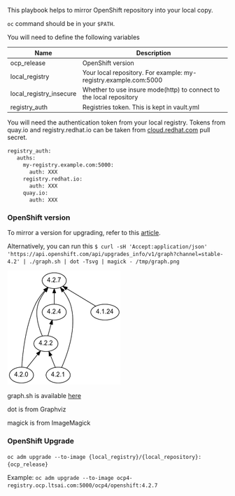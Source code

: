 This playbook helps to mirror OpenShift repository into your local copy. 

`oc` command should be in your `$PATH`.

You will need to define the following variables

| Name | Description |
| -- | -- |
| ocp_release | OpenShift version | 
| local_registry |  Your local repository. For example: my-registry.example.com:5000 |local_repository | The local repository for the mirror | 
|local_registry_insecure | Whether to use insure mode(http) to connect to the local repository |
| registry_auth | Registries token. This is kept in vault.yml | 

You will need the authentication token from your local registry. Tokens from quay.io and registry.redhat.io can be taken from [cloud.redhat.com](https://cloud.redhat.com) pull secret. 

```
registry_auth:
   auths:
     my-registry.example.com:5000: 
       auth: XXX
     registry.redhat.io:
       auth: XXX
     quay.io:
       auth: XXX
```

### OpenShift version

To mirror a version for upgrading, refer to this [article](https://access.redhat.com/solutions/4583231).

Alternatively, you can run this
`$ curl -sH 'Accept:application/json' 'https://api.openshift.com/api/upgrades_info/v1/graph?channel=stable-4.2' | ./graph.sh | dot -Tsvg | magick - /tmp/graph.png`

![graph](images/graph.png)

graph.sh is available [here](https://github.com/openshift/cincinnati/blob/master/hack/graph.sh)

dot is from Graphviz

magick is from ImageMagick

### OpenShift Upgrade

`oc adm upgrade --to-image {local_registry}/{local_repository}:{ocp_release}`

Example:
`oc adm upgrade --to-image ocp4-registry.ocp.ltsai.com:5000/ocp4/openshift:4.2.7`

